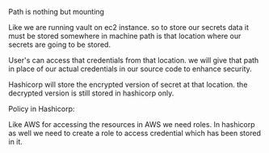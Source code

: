 Path is nothing but mounting

Like we are running vault on ec2 instance. so to store our secrets data it must be stored somewhere in machine path is that location where our secrets are going to be stored.

User's can access that credentials from that location.
we will give that path in place of our actual credentials in our source code to enhance security.

Hashicorp will store the encrypted version of secret at that location. the decrypted version is still stored in hashicorp only.



Policy in Hashicorp:

Like AWS for accessing the resources in AWS we need roles.
In hashicorp as well we need to create a role to access credential which has been stored in it.

